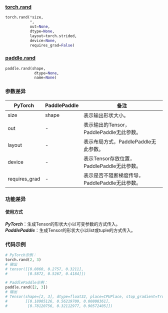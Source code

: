 ### [torch.rand](https://pytorch.org/docs/stable/generated/torch.rand.html?highlight=rand#torch.rand)

```python
torch.rand(*size,
           *,
           out=None,
           dtype=None,
           layout=torch.strided,
           device=None,
           requires_grad=False)
```

### [paddle.rand](https://www.paddlepaddle.org.cn/documentation/docs/zh/api/paddle/rand_cn.html#rand)

```python
paddle.rand(shape,
             dtype=None,
             name=None)
```
### 参数差异
| PyTorch       | PaddlePaddle | 备注                                                   |
| ------------- | ------------ | ------------------------------------------------------ |
| size          | shape        | 表示输出形状大小。                                     |
| out           | -            | 表示输出的Tensor，PaddlePaddle无此参数。               |
| layout        | -            | 表示布局方式，PaddlePaddle无此参数。                   |
| device        | -            | 表示Tensor存放位置，PaddlePaddle无此参数。                   |
| requires_grad | -            | 表示是否不阻断梯度传导，PaddlePaddle无此参数。 |

### 功能差异

#### 使用方式
***PyTorch***：生成Tensor的形状大小以可变参数的方式传入。  
***PaddlePaddle***：生成Tensor的形状大小以list或tuple的方式传入。


### 代码示例
``` python
# PyTorch示例：
torch.rand(2, 3)
# 输出
# tensor([[0.0860, 0.2757, 0.3211],
#         [0.5872, 0.5267, 0.4184]])
```

``` python
# PaddlePaddle示例：
paddle.rand([2, 3])
# 输出
# Tensor(shape=[2, 3], dtype=float32, place=CPUPlace, stop_gradient=True,
#        [[0.18905126, 0.56219709, 0.00808361],
#         [0.78120756, 0.32112977, 0.90572405]])
```
